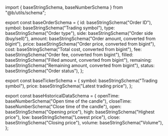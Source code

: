 import { baseStringSchema, baseNumberSchema } from "@b/utils/schema";

export const baseOrderSchema = {
  id: baseStringSchema("Order ID"),
  symbol: baseStringSchema("Trading symbol"),
  type: baseStringSchema("Order type"),
  side: baseStringSchema("Order side (buy/sell)"),
  amount: baseStringSchema("Order amount, converted from bigint"),
  price: baseStringSchema("Order price, converted from bigint"),
  cost: baseStringSchema("Total cost, converted from bigint"),
  fee: baseStringSchema("Order fee, converted from bigint"),
  filled: baseStringSchema("Filled amount, converted from bigint"),
  remaining: baseStringSchema("Remaining amount, converted from bigint"),
  status: baseStringSchema("Order status"),
};

export const baseTickerSchema = {
  symbol: baseStringSchema("Trading symbol"),
  price: baseStringSchema("Latest trading price"),
};

export const baseHistoricalDataSchema = {
  openTime: baseNumberSchema("Open time of the candle"),
  closeTime: baseNumberSchema("Close time of the candle"),
  open: baseStringSchema("Opening price"),
  high: baseStringSchema("Highest price"),
  low: baseStringSchema("Lowest price"),
  close: baseStringSchema("Closing price"),
  volume: baseStringSchema("Volume"),
};
